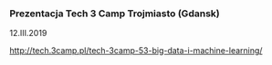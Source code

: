 ### Prezentacja Tech 3 Camp Trojmiasto (Gdansk) ###
12.III.2019

http://tech.3camp.pl/tech-3camp-53-big-data-i-machine-learning/
